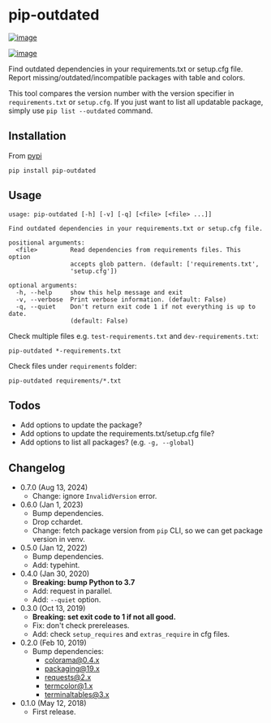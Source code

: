 
# pip-outdated

[![image](https://travis-ci.com/eight04/pip-outdated.svg?branch=master)](https://travis-ci.com/eight04/pip-outdated)

[![image](https://codecov.io/gh/eight04/pip-outdated/branch/master/graph/badge.svg)](https://codecov.io/gh/eight04/pip-outdated)

Find outdated dependencies in your requirements.txt or setup.cfg file.
Report missing/outdated/incompatible packages with table and colors.

This tool compares the version number with the version specifier in
`requirements.txt` or `setup.cfg`. If you just want to list all
updatable package, simply use `pip list --outdated` command.

## Installation

From [pypi](https://pypi.org/project/pip-outdated/)

    pip install pip-outdated

## Usage

    usage: pip-outdated [-h] [-v] [-q] [<file> [<file> ...]]

    Find outdated dependencies in your requirements.txt or setup.cfg file.

    positional arguments:
      <file>         Read dependencies from requirements files. This option
                     accepts glob pattern. (default: ['requirements.txt',
                     'setup.cfg'])

    optional arguments:
      -h, --help     show this help message and exit
      -v, --verbose  Print verbose information. (default: False)
      -q, --quiet    Don't return exit code 1 if not everything is up to date.
                     (default: False)

Check multiple files e.g. `test-requirements.txt` and
`dev-requirements.txt`:

    pip-outdated *-requirements.txt

Check files under `requirements` folder:

    pip-outdated requirements/*.txt

## Todos

- Add options to update the package?
- Add options to update the requirements.txt/setup.cfg file?
- Add options to list all packages? (e.g. `-g, --global`)

## Changelog

- 0.7.0 (Aug 13, 2024)
    - Change: ignore `InvalidVersion` error.
- 0.6.0 (Jan 1, 2023)
    - Bump dependencies.
    - Drop cchardet.
    - Change: fetch package version from `pip` CLI, so we can get
        package version in venv.
- 0.5.0 (Jan 12, 2022)
    - Bump dependencies.
    - Add: typehint.
- 0.4.0 (Jan 30, 2020)
    - **Breaking: bump Python to 3.7**
    - Add: request in parallel.
    - Add: `--quiet` option.
- 0.3.0 (Oct 13, 2019)
    - **Breaking: set exit code to 1 if not all good.**
    - Fix: don\'t check prereleases.
    - Add: check `setup_requires` and `extras_require` in cfg files.
- 0.2.0 (Feb 10, 2019)
    - Bump dependencies:
        - <colorama@0.4.x>
        - <packaging@19.x>
        - <requests@2.x>
        - <termcolor@1.x>
        - <terminaltables@3.x>
- 0.1.0 (May 12, 2018)
    - First release.
